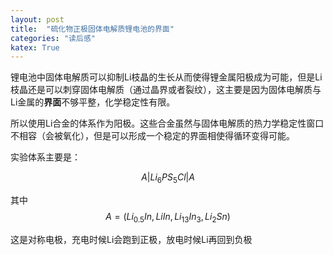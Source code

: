 ```yaml
---
layout: post
title:  "硫化物正极固体电解质锂电池的界面"
categories: "读后感"
katex: True
---
```


锂电池中固体电解质可以抑制Li枝晶的生长从而使得锂金属阳极成为可能，但是Li枝晶还是可以刺穿固体电解质（通过晶界或者裂纹），这主要是因为固体电解质与Li金属的**界面**不够平整，化学稳定性有限。

所以使用Li合金的体系作为阳极。这些合金虽然与固体电解质的热力学稳定性窗口不相容（会被氧化），但是可以形成一个稳定的界面相使得循环变得可能。

实验体系主要是：

$$A|Li_6PS_5Cl|A$$

其中$$A=(Li_{0.5}In,LiIn,Li_{13}In_3,Li_2Sn)$$

这是对称电极，充电时候Li会跑到正极，放电时候Li再回到负极
